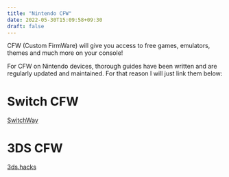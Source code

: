 ```yaml
---
title: "Nintendo CFW"
date: 2022-05-30T15:09:58+09:30
draft: false
---
```

CFW (Custom FirmWare) will give you access to free games, emulators, themes and much more on your console!

For CFW on Nintendo devices, thorough guides have been written and are regularly updated and maintained. For that reason I will just link them below:

# Switch CFW
[SwitchWay](https://switchway.net)
# 3DS CFW
[3ds.hacks](https://3ds.hacks.guide/)


